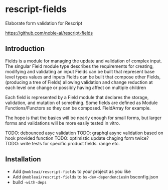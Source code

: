 # rescript-fields

Elaborate form validation for Rescript 

https://github.com/noble-ai/rescript-fields

## Introduction

Fields is a module for managing the update and validation of complex input.
The singular Field module type describes the requirements for
creating, modifying and validating an input
Fields can be built that represent base level types values and inputs
Fields can be built that compose other Fields, (producing a tree of Fields)
allowing validation and change reduction at each level
one change or possibly having affect on multiple children

Each field is represented by a Field module that declares the storage, validation, and mutation of something.
Some fields are defined as Module Functions/Functors so they can be composed.  FieldArray for example.

The hope is that the basics will be nearly enough for small forms, but larger forms
and validations will be more easily tested in vitro.

TODO: debounced asyc validation
TODO: graphql async validation based on hook provided function
TODO: optimistic update chaging form twice?
TODO: write tests for specific product fields. range etc.

## Installation

* Add `@nobleai/rescript-fields` to your project as you like
* Add `@nobleai/rescript-fields` to `bs-dev-dependencies`in bsconfig.json
* build `-with-deps`
